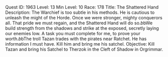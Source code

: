 Quest ID: 1963
Level: 13
Min Level: 10
Race: 178
Title: The Shattered Hand
Description: The Warchief is too subtle in his methods. He is cautious to unleash the might of the Horde. Once we were stronger, mighty conquerors all. That pride we must regain, and the Shattered Hand will do so.$b$bWe build strength from the shadows and strike at the exposed, secretly laying our enemies low. A task you must complete for me, to prove your worth.$b$bThe troll Tazan trades with the pirates near Ratchet. He has information I must have. Kill him and bring me his satchel.
Objective: Kill Tazan and bring his Satchel to Therzok in the Cleft of Shadow in Orgrimmar.
